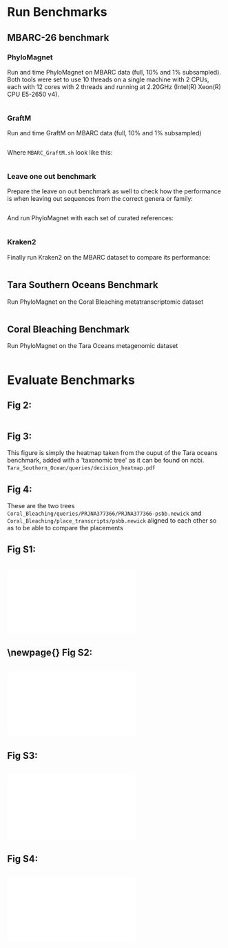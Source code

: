 Run Benchmarks
===========
MBARC-26 benchmark
----------
### PhyloMagnet
Run and time PhyloMagnet on MBARC data (full, 10% and 1% subsampled). Both tools were set to use 10 threads on a single machine with 2 CPUs, each with 12 cores with 2 threads and running at 2.20GHz (Intel(R) Xeon(R) CPU E5-2650 v4).
```{include=MBARC/MBARC.sh}
```

### GraftM
Run and time GraftM on MBARC data (full, 10% and 1% subsampled)
```{include=MBARC_GraftM_time.sh}
```
Where `MBARC_GraftM.sh` look like this:
```{include=MBARC_GraftM.sh}
```

### Leave one out benchmark
Prepare the leave on out benchmark as well to check how the performance is when leaving out sequences from the correct genera or family:
```{ .python include=MBARC/scripts/leave_one_out_refs.py}
```
And run PhyloMagnet with each set of curated references:
```{ .python include=MBARC/scripts/run_leave_one_out.py}
```

### Kraken2
Finally run Kraken2 on the MBARC dataset to compare its performance:
```{include=kraken.sh}
```
Tara Southern Oceans Benchmark
-----------------
Run PhyloMagnet on the Coral Bleaching metatranscriptomic dataset
```{include=Tara_Southern_Ocean/Tara_SOC.sh}
```

Coral Bleaching Benchmark
-------------------
Run PhyloMagnet on the Tara Oceans metagenomic dataset
```{include=Coral_Bleaching/Coral_Bleaching.sh}
```

Evaluate Benchmarks
================
Fig 2:
-----
```{ .python include=Fig2.py}
```

Fig 3:
-----
This figure is simply the heatmap taken from the ouput of the Tara oceans benchmark, added with a 'taxonomic tree' as it can be found on ncbi. `Tara_Southern_Ocean/queries/decision_heatmap.pdf`

Fig 4:
-----
These are the two trees `Coral_Bleaching/queries/PRJNA377366/PRJNA377366-psbb.newick` and `Coral_Bleaching/place_transcripts/psbb.newick` aligned to each other so as to be able to compare the placements

Fig S1:
-----

```{ .python include=FigS1.py}
```
![Classification results of PhyloMagnet and GraftM on the full MBARC-26 dataset. Values and colors correspond to the number of rp16 trees a genus was identified in. Those genera that are part of the MBARC-26 community are written in bold.](figures/FigS1.pdf)

\newpage{}
Fig S2:
-----
```{ .python include=FigS2.py}
```
![Computational footprint of PhyloMagnet and GraftM for the complete MBARC-26 dataset (50Gb), the subsample of 1% (5Gb) and of 10% (0.5Gb). top: runtime on 10 CPUs. bottom: peak memory usage.](figures/FigS2.pdf)

Fig S3:
-----
```{ .python include=FigS3.py}
```
![Violon- and boxplots showing the performance of PhyloMagnet on the MBARC-26 dataset at family and order level if the correct genus or family, respectively, was excluded.](figures/FigS3.pdf)

Fig S4:
-----
```{ .python include=FigS4.py}
```
![Barplot showing the classifiction of reads by Kraken2 at genus level. Genera that are part of MBARC-26 are highlighted in red, others are black. The y-axis is sorted by number of reads (and only genera with a more than 1000 assigned reads are shown). The x-axis shows the number of reads assigned to a genus and is logarithmic.](figures/FigS4.pdf)
